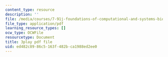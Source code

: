 ```yaml
---
content_type: resource
description: ''
file: /media/courses/7-91j-foundations-of-computational-and-systems-biology-spring-2014/ed482c8986c5163f482bca1988ed2ee0_uD4-fOWeXAY.pdf
file_type: application/pdf
learning_resource_types: []
ocw_type: OCWFile
resourcetype: Document
title: 3play pdf file
uid: ed482c89-86c5-163f-482b-ca1988ed2ee0
---
```

